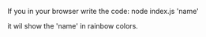 If you in your browser write the code:
node index.js 'name'

it wil show the 'name' in rainbow colors. 
